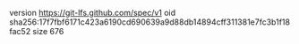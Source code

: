 version https://git-lfs.github.com/spec/v1
oid sha256:17f7fbf6171c423a6190cd690639a9d88db14894cff311381e7fc3b1f18fac52
size 676
